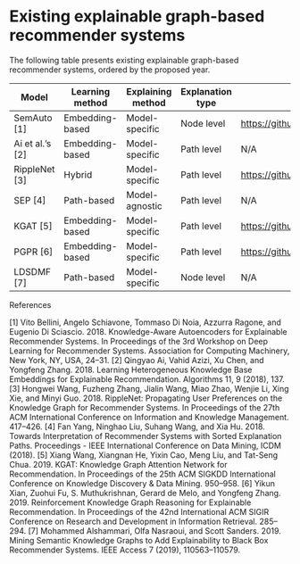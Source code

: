 # Existing explainable graph-based recommender systems 


The following table presents existing explainable graph-based recommender systems, ordered by the proposed year.


| Model    | Learning method | Explaining method | Explanation type | Implementation |
| ---------------------------------------- | ---------------------------------------- | ---------------------------------------- | ---------------------------------------- | ----------------------------------------| 
| SemAuto [1] | Embedding-based | Model-specific    | Node level       |  https://github.com/sisinflab/SEMAUTO     |
| Ai et al.’s [2] | Embedding-based | Model-specific    | Path level       |  N/A |
| RippleNet [3] | Hybrid |  Model-specific    | Path level       | https://github.com/hwwang55/RippleNet |
| SEP [4] | Path-based | Model-agnostic | Path level | N/A |
| KGAT [5] | Embedding-based | Model-specific | Path level | https://github.com/xiangwang1223/knowledge_graph_attention_network |
| PGPR [6] | Embedding-based | Model-specific | Path level | https://github.com/orcax/PGPR |
| LDSDMF [7] | Path-based | Model-specific  | Node level | N/A |

References 

[1] Vito Bellini, Angelo Schiavone, Tommaso Di Noia, Azzurra Ragone, and Eugenio Di Sciascio. 2018. Knowledge-Aware Autoencoders for Explainable Recommender Systems. In Proceedings of the 3rd Workshop on Deep Learning for Recommender Systems. Association for Computing Machinery, New York, NY, USA, 24–31.
[2] Qingyao Ai, Vahid Azizi, Xu Chen, and Yongfeng Zhang. 2018. Learning Heterogeneous Knowledge Base Embeddings for Explainable Recommendation. Algorithms 11, 9 (2018), 137.
[3] Hongwei Wang, Fuzheng Zhang, Jialin Wang, Miao Zhao, Wenjie Li, Xing Xie, and Minyi Guo. 2018. RippleNet: Propagating User Preferences on the Knowledge Graph for Recommender Systems. In Proceedings of the 27th ACM International Conference on Information and Knowledge Management. 417–426.
[4] Fan Yang, Ninghao Liu, Suhang Wang, and Xia Hu. 2018. Towards Interpretation of Recommender Systems with Sorted Explanation Paths. Proceedings - IEEE International Conference on Data Mining, ICDM (2018).
[5] Xiang Wang, Xiangnan He, Yixin Cao, Meng Liu, and Tat-Seng Chua. 2019. KGAT: Knowledge Graph Attention Network for Recommendation. In Proceedings of the 25th ACM SIGKDD International Conference on Knowledge Discovery & Data Mining. 950–958.
[6] Yikun Xian, Zuohui Fu, S. Muthukrishnan, Gerard de Melo, and Yongfeng Zhang. 2019. Reinforcement Knowledge Graph Reasoning for Explainable Recommendation. In Proceedings of the 42nd International ACM SIGIR Conference on Research and Development in Information Retrieval. 285–294.
[7] Mohammed Alshammari, Olfa Nasraoui, and Scott Sanders. 2019. Mining Semantic Knowledge Graphs to Add Explainability to Black Box Recommender Systems. IEEE Access 7 (2019), 110563–110579.
